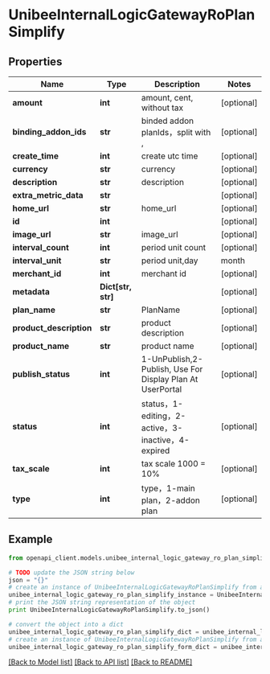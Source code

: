 # UnibeeInternalLogicGatewayRoPlanSimplify


## Properties

Name | Type | Description | Notes
------------ | ------------- | ------------- | -------------
**amount** | **int** | amount, cent, without tax | [optional] 
**binding_addon_ids** | **str** | binded addon planIds，split with , | [optional] 
**create_time** | **int** | create utc time | [optional] 
**currency** | **str** | currency | [optional] 
**description** | **str** | description | [optional] 
**extra_metric_data** | **str** |  | [optional] 
**home_url** | **str** | home_url | [optional] 
**id** | **int** |  | [optional] 
**image_url** | **str** | image_url | [optional] 
**interval_count** | **int** | period unit count | [optional] 
**interval_unit** | **str** | period unit,day|month|year|week | [optional] 
**merchant_id** | **int** | merchant id | [optional] 
**metadata** | **Dict[str, str]** |  | [optional] 
**plan_name** | **str** | PlanName | [optional] 
**product_description** | **str** | product description | [optional] 
**product_name** | **str** | product name | [optional] 
**publish_status** | **int** | 1-UnPublish,2-Publish, Use For Display Plan At UserPortal | [optional] 
**status** | **int** | status，1-editing，2-active，3-inactive，4-expired | [optional] 
**tax_scale** | **int** | tax scale 1000 &#x3D; 10% | [optional] 
**type** | **int** | type，1-main plan，2-addon plan | [optional] 

## Example

```python
from openapi_client.models.unibee_internal_logic_gateway_ro_plan_simplify import UnibeeInternalLogicGatewayRoPlanSimplify

# TODO update the JSON string below
json = "{}"
# create an instance of UnibeeInternalLogicGatewayRoPlanSimplify from a JSON string
unibee_internal_logic_gateway_ro_plan_simplify_instance = UnibeeInternalLogicGatewayRoPlanSimplify.from_json(json)
# print the JSON string representation of the object
print UnibeeInternalLogicGatewayRoPlanSimplify.to_json()

# convert the object into a dict
unibee_internal_logic_gateway_ro_plan_simplify_dict = unibee_internal_logic_gateway_ro_plan_simplify_instance.to_dict()
# create an instance of UnibeeInternalLogicGatewayRoPlanSimplify from a dict
unibee_internal_logic_gateway_ro_plan_simplify_form_dict = unibee_internal_logic_gateway_ro_plan_simplify.from_dict(unibee_internal_logic_gateway_ro_plan_simplify_dict)
```
[[Back to Model list]](../README.md#documentation-for-models) [[Back to API list]](../README.md#documentation-for-api-endpoints) [[Back to README]](../README.md)


